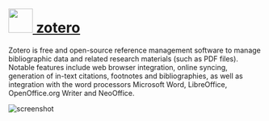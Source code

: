 # [<img src="https://cdn.jsdelivr.net/gh/chocolatey-community/chocolatey-packages@53607633ce049d5d75ac668f4408faaeced36bc3/icons/zotero.png" height="48" width="48" /> zotero](https://chocolatey.org/packages/zotero)

Zotero is free and open-source reference management software to manage bibliographic data and related research materials (such as PDF files). Notable features include web browser integration, online syncing, generation of in-text citations, footnotes and bibliographies, as well as integration with the word processors Microsoft Word, LibreOffice, OpenOffice.org Writer and NeoOffice.


![screenshot](https://cdn.jsdelivr.net/gh/chocolatey-community/chocolatey-packages@53607633ce049d5d75ac668f4408faaeced36bc3/automatic/zotero/screenshot.png)
